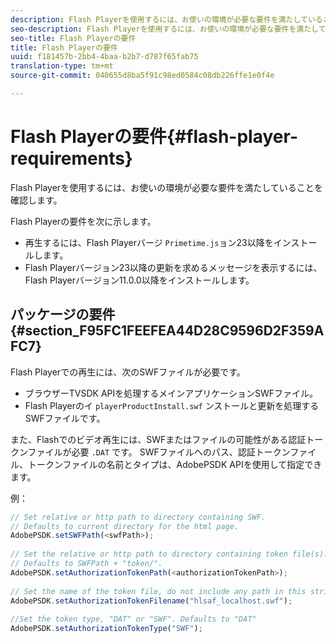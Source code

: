 ```yaml
---
description: Flash Playerを使用するには、お使いの環境が必要な要件を満たしていることを確認します。
seo-description: Flash Playerを使用するには、お使いの環境が必要な要件を満たしていることを確認します。
seo-title: Flash Playerの要件
title: Flash Playerの要件
uuid: f181457b-2bb4-4baa-b2b7-d787f65fab75
translation-type: tm+mt
source-git-commit: 040655d8ba5f91c98ed0584c08db226ffe1e0f4e

---
```



# Flash Playerの要件{#flash-player-requirements}

Flash Playerを使用するには、お使いの環境が必要な要件を満たしていることを確認します。

<!--<a id="section_FEE654D506EC4D85AE77302AD2A27777"></a>-->

Flash Playerの要件を次に示します。

* 再生するには、Flash Playerバージ `Primetime.js`ョン23以降をインストールします。
* Flash Playerバージョン23以降の更新を求めるメッセージを表示するには、Flash Playerバージョン11.0.0以降をインストールします。

## パッケージの要件 {#section_F95FC1FEEFEA44D28C9596D2F359AFC7}

Flash Playerでの再生には、次のSWFファイルが必要です。

* ブラウザーTVSDK APIを処理するメインアプリケーションSWFファイル。
* Flash Playerのイ `playerProductInstall.swf` ンストールと更新を処理するSWFファイルです。

また、Flashでのビデオ再生には、SWFまたはファイルの可能性がある認証トークンファイルが必要 `.DAT` です。 SWFファイルへのパス、認証トークンファイル、トークンファイルの名前とタイプは、AdobePSDK APIを使用して指定できます。

例：

```js
// Set relative or http path to directory containing SWF.  
// Defaults to current directory for the html page. 
AdobePSDK.setSWFPath(<swfPath>); 
 
// Set the relative or http path to directory containing token file(s). 
// Defaults to SWFPath + "token/". 
AdobePSDK.setAuthorizationTokenPath(<authorizationTokenPath>); 
 
// Set the name of the token file, do not include any path in this string. 
AdobePSDK.setAuthorizationTokenFilename("hlsaf_localhost.swf"); 
 
//Set the token type, "DAT" or "SWF". Defaults to "DAT" 
AdobePSDK.setAuthorizationTokenType("SWF");
```

